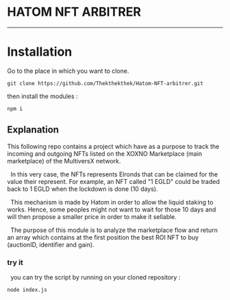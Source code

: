 # HATOM NFT ARBITRER

---
<h1>Installation</h1>
Go to the place in which you want to clone.

~~~
git clone https://github.com/Thekthekthek/Hatom-NFT-arbitrer.git
~~~
then install the modules :
~~~
npm i
~~~

<h2>Explanation</h2>
This following repo contains a project which have as a purpose to track the incoming and outgoing NFTs listed on the XOXNO Marketplace (main marketplace) of the MultiversX network. 

&nbsp;
In this very case, the NFTs represents Elronds that can be claimed for the value their represent. For example, an NFT called "1 EGLD" could be traded back to 1 EGLD when the lockdown is done (10 days). 

&nbsp;
This mechanism is made by Hatom in order to allow the liquid staking to works. Hence, some peoples might not want to wait for those 10 days and will then propose a smaller price in order to make it sellable. 

&nbsp;
The purpose of this module is to analyze the marketplace flow and return an array which contains at the first position the best ROI NFT to buy (auctionID, identifier and gain).

<h3>try it</h3>
&nbsp;
you can try the script by running on your cloned repository :

~~~
node index.js
~~~

